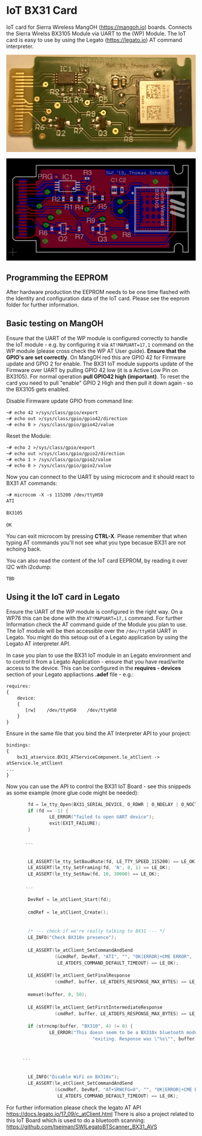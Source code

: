 # IoT BX31 Card

IoT card for Sierra Wireless MangOH (https://mangoh.io) boards.
Connects the Sierra Wirelss  BX3105 Module via UART to the (WP) Module.
The IoT card is easy to use by using the Legato (https://legato.io) AT command interpreter.

![BX31 IoT Card](https://raw.githubusercontent.com/tseiman/IoT_BX31_Card/master/doc/IoT_BX31.jpg)

![BX31 IoT Card](https://raw.githubusercontent.com/tseiman/IoT_BX31_Card/master/doc/IoT_BX31_board.png)


## Programming the EEPROM
After hardware production the EEPROM needs to be one time flashed with the Identity and configuration data of the IoT card.
Please see the eeprom folder for further information. 

## Basic testing on MangOH
Ensure that the UART of the WP module is configured correctly to handle the IoT module - e.g. by configuring it via `AT!MAPUART=17,1` command on the WP module (please cross check the WP AT User guide).
**Ensure that the GPIO's are set correctly**. On MangOH red this are GPIO 42 for Firmware update and GPIO 2 for enable. The BX31 IoT module supports update of the Firmware over UART by pulling GPIO 42 low (it is a Active Low Pin on BX3105). For normal operation **pull GPIO42 high (important)**. To reset the card you need to pull "enable" GPIO 2  High and then pull it down again - so the BX3105 gets enabled.

Disable Firmware update GPIO from command line:
```
~# echo 42 >/sys/class/gpio/export
~# echo out >/sys/class/gpio/gpio42/direction
~# echo 0 > /sys/class/gpio/gpio42/value
```
Reset the Module:
```
~# echo 2 >/sys/class/gpio/export
~# echo out >/sys/class/gpio/gpio2/direction
~# echo 1 > /sys/class/gpio/gpio2/value
~# echo 0 > /sys/class/gpio/gpio2/value
```

Now you can connect to the UART by using microcom and it should react to BX31 AT commands:
```
~# microcom -X -s 115200 /dev/ttyHS0
ATI

BX3105

OK
```
You can exit microcom by pressing **CTRL-X**. Please remember that when typing AT commands you'll not see what you type becasue BX31 are not echoing back. 

You can also read the content of the IoT card EEPROM, by reading it over I2C with i2cdump:

```
TBD
```


## Using it the IoT card in Legato

Ensure the UART of the WP module is configured in the right way. On a WP76 this can be done with the `AT!MAPUART=17,1` command. 
For further Information check the AT command guide of the Module you plan to use. 
The IoT module will be then accessible over the `/dev/ttyHS0` UART in Legato.
You might do this setoup out of a Legato application by using the Legato AT interpreter API.

In case you plan to use the BX31 IoT module in an Legato environment and to control it from a Legato Application - ensure that you have read/write access to the device.
This can be configured in the **requires - devices** section of your Legato appliactions **.adef** file - e.g.:

```
requires:
{
    device:
    {
       [rw]    /dev/ttyHS0    /dev/ttyHS0
    }
}

```

Ensure in the same file that you bind the AT Interpreter API to your project:

```
bindings:
{
    bx31_atservice.BX31_ATServiceComponent.le_atClient -> atService.le_atClient
...    
}
```


Now you can use the API to control the BX31 IoT Board - see this snippeds as some example (more glue code might be needed):


```c
        fd = le_tty_Open(BX31_SERIAL_DEVICE, O_RDWR | O_NDELAY | O_NOCTTY | O_NONBLOCK); // opening the UART2 - which is connected to the IoT Board
        if (fd == -1) {
                LE_ERROR("failed to open UART device");
                exit(EXIT_FAILURE);
        }
        
       ...


        LE_ASSERT(le_tty_SetBaudRate(fd, LE_TTY_SPEED_115200) == LE_OK);        // assuming BX31 is on 115200
        LE_ASSERT(le_tty_SetFraming(fd, 'N', 8, 1) == LE_OK);                   // set UART framing to 8bit, No Parity, 1 Stop bit
        LE_ASSERT(le_tty_SetRaw(fd, 10, 30000) == LE_OK);                       // We need raw UART mode (the canonical echo's
                                                                                // back to peer)
       ...

        DevRef = le_atClient_Start(fd);

        cmdRef = le_atClient_Create();                                          // instantiate an AT interpreter client


        /* --- check if we're really talking to BX31 --- */
        LE_INFO("Check BX310x presence");                                       // We ask for device identification string

        LE_ASSERT(le_atClient_SetCommandAndSend
                  (&cmdRef, DevRef, "ATI", "", "OK|ERROR|+CME ERROR",
                   LE_ATDEFS_COMMAND_DEFAULT_TIMEOUT) == LE_OK);

        LE_ASSERT(le_atClient_GetFinalResponse
                  (cmdRef, buffer, LE_ATDEFS_RESPONSE_MAX_BYTES) == LE_OK);

        memset(buffer, 0, 50);

        LE_ASSERT(le_atClient_GetFirstIntermediateResponse
                  (cmdRef, buffer, LE_ATDEFS_RESPONSE_MAX_BYTES) == LE_OK);

        if (strncmp(buffer, "BX310", 4) != 0) {                                 // and compare it with the expected
                LE_ERROR("This doesn seem to be a BX310x bluetooth module, "
                                "exiting. Response was \"%s\"", buffer);        // if the BT module is not answering we better exit


      ...


        LE_INFO("Disable WiFi on BX310x");                                      // here we use the BX just for BT scanning
        LE_ASSERT(le_atClient_SetCommandAndSend
                  (&cmdRef, DevRef, "AT+SRWCFG=0", "", "OK|ERROR|+CME ERROR",
                   LE_ATDEFS_COMMAND_DEFAULT_TIMEOUT) == LE_OK);


``` 

For further information please check the legato AT API https://docs.legato.io/17_09/c_atClient.html
There is also a project related to this IoT Board which is used to do a bluetooth scanning: 
https://github.com/tseiman/SWILegatoBTScanner_BX31_AVS





